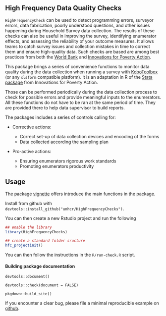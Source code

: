 ## High Frequency Data Quality Checks

`HighFrequencyCheck` can be used to detect programming errors, surveyor errors, data fabrication, poorly understood questions, and other issues happening during Household Survey data collection. The results of these checks can also be useful in improving the survey, identifying enumerator effects, and assessing the reliability of your outcome measures. It allows teams to catch survey issues and collection mistakes in time to correct them and ensure high-quality data. Such checks are based are among best practices from both the [World Bank](https://dimewiki.worldbank.org/wiki/High_Frequency_Checks) and [Innovations for Poverty Action](https://www.povertyactionlab.org/resource/data-quality-checks).

This package brings a series of convenience functions to monitor data quality during the data collection when running a survey with [KoboToolbox]() (or any `xlsform` compatible platform). it is an adaptation in R of the [Stata package](https://github.com/PovertyAction/high-frequency-checks) from Innovations for Poverty Action. 

Those can be performed periodically during the data collection process to check for possible errors and provide meaningful inputs to the enumerators. All these functions do not have to be ran at the same period of time. They are provided there to help data supervisor to build reports.

The packages includes a series of controls calling for:

 * Corrective actions:

   * Correct set-up of data collection devices and encoding of the forms
   * Data collected according the sampling plan

 * Pro-active actions:  
 
   * Ensuring enumerators rigorous work standards
   * Promoting enumerators productivity
   
## Usage

The package [vignette](articles/HFC.html) offers introduce the main functions in the package.

Install from github with `devtools::install_github("unhcr/HighFrequencyChecks")`.

You can then create a new Rstudio project and run the following
``` r
## enable the library
library(HighFrequencyChecks)

## create a standard folder sructure
hfc_projectinit()
```

You can then follow the instructions in the `R/run-check.R` script.


#### Building package documentation 

`devtools::document()`

`devtools::check(document = FALSE)`

`pkgdown::build_site()`


If you encounter a clear bug, please file a minimal reproducible example on [github](https://github.com/unhcr/HighFrequencyChecks/issues). 

